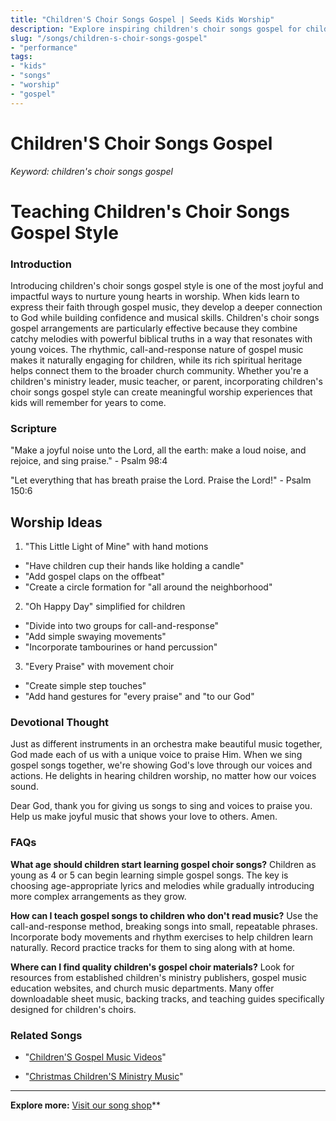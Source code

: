 ```yaml
---
title: "Children'S Choir Songs Gospel | Seeds Kids Worship"
description: "Explore inspiring children's choir songs gospel for children's worship and faith development. Biblical music resources for families and ministry."
slug: "/songs/children-s-choir-songs-gospel"
- "performance"
tags:
- "kids"
- "songs"
- "worship"
- "gospel"
---
```


# Children'S Choir Songs Gospel

_Keyword: children's choir songs gospel_

# Teaching Children's Choir Songs Gospel Style

### Introduction
Introducing children's choir songs gospel style is one of the most joyful and impactful ways to nurture young hearts in worship. When kids learn to express their faith through gospel music, they develop a deeper connection to God while building confidence and musical skills. Children's choir songs gospel arrangements are particularly effective because they combine catchy melodies with powerful biblical truths in a way that resonates with young voices. The rhythmic, call-and-response nature of gospel music makes it naturally engaging for children, while its rich spiritual heritage helps connect them to the broader church community. Whether you're a children's ministry leader, music teacher, or parent, incorporating children's choir songs gospel style can create meaningful worship experiences that kids will remember for years to come.

### Scripture
"Make a joyful noise unto the Lord, all the earth: make a loud noise, and rejoice, and sing praise." - Psalm 98:4

"Let everything that has breath praise the Lord. Praise the Lord!" - Psalm 150:6

## Worship Ideas
1. "This Little Light of Mine" with hand motions
- "Have children cup their hands like holding a candle"
- "Add gospel claps on the offbeat"
- "Create a circle formation for "all around the neighborhood"

2. "Oh Happy Day" simplified for children
- "Divide into two groups for call-and-response"
- "Add simple swaying movements"
- "Incorporate tambourines or hand percussion"

3. "Every Praise" with movement choir
- "Create simple step touches"
- "Add hand gestures for "every praise" and "to our God"

### Devotional Thought
Just as different instruments in an orchestra make beautiful music together, God made each of us with a unique voice to praise Him. When we sing gospel songs together, we're showing God's love through our voices and actions. He delights in hearing children worship, no matter how our voices sound.

Dear God, thank you for giving us songs to sing and voices to praise you. Help us make joyful music that shows your love to others. Amen.

### FAQs
**What age should children start learning gospel choir songs?**
Children as young as 4 or 5 can begin learning simple gospel songs. The key is choosing age-appropriate lyrics and melodies while gradually introducing more complex arrangements as they grow.

**How can I teach gospel songs to children who don't read music?**
Use the call-and-response method, breaking songs into small, repeatable phrases. Incorporate body movements and rhythm exercises to help children learn naturally. Record practice tracks for them to sing along with at home.

**Where can I find quality children's gospel choir materials?**
Look for resources from established children's ministry publishers, gospel music education websites, and church music departments. Many offer downloadable sheet music, backing tracks, and teaching guides specifically designed for children's choirs.

### Related Songs

- "[Children'S Gospel Music Videos](/songs/children-s-gospel-music-videos/)"

- "[Christmas Children'S Ministry Music](/activities/christmas-children-s-ministry-music/)"

---

**Explore more:** [Visit our song shop](https://seedskidsworship.com/shop)**

<!-- Schema Markup -->
<script type="application/ld+json">
{
  "@context": "https://schema.org",
  "@type": "MusicRecording",
  "name": "Children'S Choir Songs Gospel",
  "byArtist": {
    "@type": "MusicGroup",
    "name": "Seeds Kids Worship"
  },
  "isFamilyFriendly": true,
  "url": "https://seedskidsworship.com/songs/children-s-choir-songs-gospel/"
}
</script>